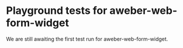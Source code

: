 # Playground tests for aweber-web-form-widget
We are still awaiting the first test run for aweber-web-form-widget.
